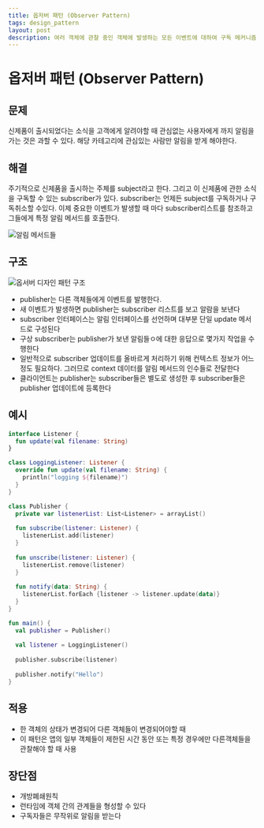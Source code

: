 ```yaml
---
title: 옵저버 패턴 (Observer Pattern)
tags: design_pattern
layout: post
description: 여러 객체에 관찰 중인 객체에 발생하는 모든 이벤트에 대하여 구독 메커니즘을 정의할 수 있도록 하는 행동 디자인 패턴이다.
---
```


# 옵저버 패턴 (Observer Pattern)

## 문제

신제품이 출시되었다는 소식을 고객에게 알려야할 때 관심없는 사용자에게 까지 알림을 가는 것은 과할 수 있다. 해당 카테고리에 관심있는 사람만 알림을 받게 해야한다.

## 해결

주기적으로 신제품을 출시하는 주체를 subject라고 한다. 그리고 이 신제품에 관한 소식을 구독할 수 있는 subscriber가 있다. subscriber는 언제든 subject를 구독하거나 구독취소할 수있다. 이제 중요한 이벤트가 발생할 때 마다 subscriber리스트를 참조하고 그들에게 특정 알림 메서드를 호출한다.

![알림 메서드들](https://refactoring.guru/images/patterns/diagrams/observer/solution2-ko.png?id=c91ea0905f2ea3ebdce959d975b19ab8)

## 구조

![옵서버 디자인 패턴 구조](https://refactoring.guru/images/patterns/diagrams/observer/structure.png?id=365b7e2b8fbecc8948f34b9f8f16f33c)

- publisher는 다른 객체들에게 이벤트를 발행한다.
- 새 이벤트가 발생하면 publisher는 subscriber 리스트를 보고 알람을 보낸다
- subscriber 인터페이스는 알림 인터페이스를 선언하며 대부분 단일 update 메서드로 구성된다
- 구상 subscriber는 publisher가 보낸 알림들ㅇ에 대한 응답으로 몇가지 작업을 수행한다
- 일반적으로 subscriber 업데이트를 올바르게 처리하기 위해 컨텍스트 정보가 어느정도 필요하다. 그러므로 context 데이터를 알림 메서드의 인수들로 전달한다
- 클라이언트는 publisher는 subscriber들은 별도로 생성한 후 subscriber들은 publisher 업데이트에 등록한다

## 예시

```kotlin
interface Listener {
  fun update(val filename: String)
}

class LoggingListener: Listener {
  override fun update(val filename: String) {
    println("logging ${filename}")
  }
}

class Publisher {
  private var listenerList: List<Listener> = arrayList()
  
  fun subscribe(listener: Listener) {
    listenerList.add(listener)
  }
  
  fun unscribe(listener: Listener) {
    listenerList.remove(listener)
  }
  
  fun notify(data: String) {
    listenerList.forEach {listener -> listener.update(data)}
  }
}

fun main() {
  val publisher = Publisher()
  
  val listener = LoggingListener()
  
  publisher.subscribe(listener)
  
  publisher.notify("Hello")
}
```

## 적용

- 한 객체의 상태가 변경되어 다른 객체들이 변경되어야할 때
- 이 패턴은 앱의 일부 객체들이 제한된 시간 동안 또는 특정 경우에만 다른객체들을 관찰해야 할 때 사용

## 장단점

- 개방폐쇄원칙
- 런타임에 객체 간의 관계들을 형성할 수 있다
- 구독자들은 무작위로 알림을 받는다

